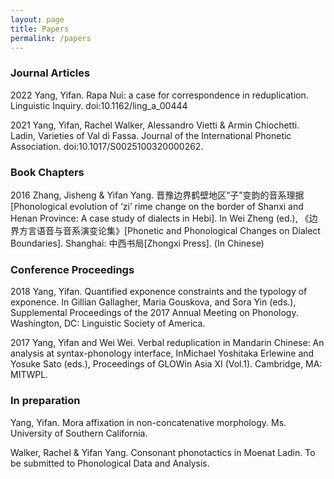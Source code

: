 ```yaml
---
layout: page
title: Papers
permalink: /papers
---
```


### Journal Articles

2022 Yang, Yifan. Rapa Nui: a case for correspondence in reduplication. Linguistic Inquiry. doi:10.1162/ling_a_00444

2021 Yang, Yifan, Rachel Walker, Alessandro Vietti & Armin Chiochetti. Ladin, Varieties of Val di Fassa. Journal of the International Phonetic Association. doi:10.1017/S0025100320000262.

### Book Chapters

2016 Zhang, Jisheng & Yifan Yang. 晋豫边界鹤壁地区“子”变韵的音系理据[Phonological evolution of ‘zi’ rime change on the border of Shanxi and Henan Province: A case study of dialects in Hebi]. In Wei Zheng (ed.), 《边界方言语音与音系演变论集》[Phonetic and Phonological Changes on Dialect Boundaries]. Shanghai: 中西书局[Zhongxi Press]. (In Chinese)

### Conference Proceedings

2018 Yang, Yifan. Quantified exponence constraints and the typology of exponence. In Gillian Gallagher, Maria Gouskova, and Sora Yin (eds.), Supplemental Proceedings of the 2017 Annual Meeting on Phonology. Washington, DC: Linguistic Society of America.

2017 Yang, Yifan and Wei Wei. Verbal reduplication in Mandarin Chinese: An analysis at syntax-phonology interface, InMichael Yoshitaka Erlewine and Yosuke Sato (eds.), Proceedings of GLOWin Asia XI (Vol.1). Cambridge, MA: MITWPL.

### In preparation

Yang, Yifan. Mora affixation in non-concatenative morphology. Ms. University of Southern California.

Walker, Rachel & Yifan Yang. Consonant phonotactics in Moenat Ladin. To be submitted to Phonological Data and Analysis.
